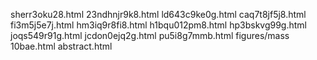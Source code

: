 sherr3oku28.html
23ndhnjr9k8.html
ld643c9ke0g.html
caq7t8jf5j8.html
fi3m5j5e7j.html
hm3iq9r8fi8.html
h1bqu012pm8.html
hp3bskvg99g.html
joqs549r91g.html
jcdon0ejq2g.html
pu5i8g7mmb.html
figures/mass
10bae.html
abstract.html